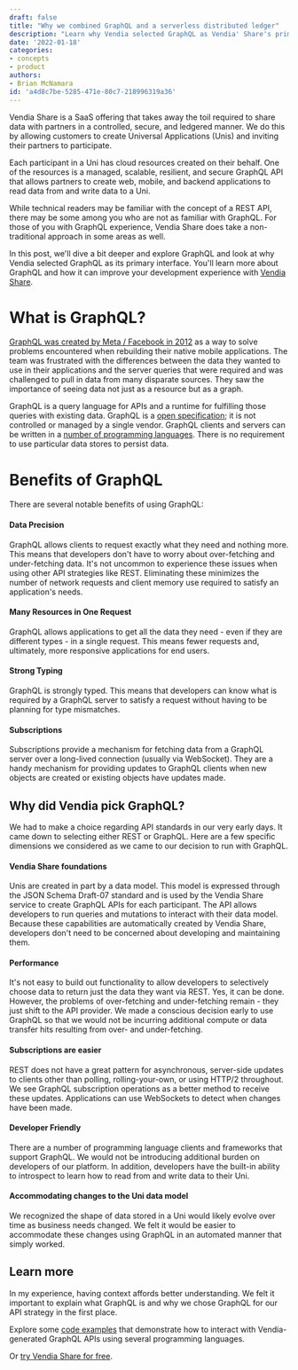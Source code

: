 ```yaml
---
draft: false
title: "Why we combined GraphQL and a serverless distributed ledger"
description: "Learn why Vendia selected GraphQL as Vendia' Share's primary interface and how it can improve your development experience with Vendia Share with context from Brian McNamara, Sr. Solutions Architect."
date: '2022-01-18'
categories:
- concepts
- product
authors:
- Brian McNamara
id: 'a4d8c7be-5285-471e-80c7-218996319a36'
---
```


Vendia Share is a SaaS offering that takes away the toil required to share data with partners in a controlled, secure, and ledgered manner. We do this by allowing customers to create Universal Applications (Unis) and inviting their partners to participate.

Each participant in a Uni has cloud resources created on their behalf. One of the resources is a managed, scalable, resilient, and secure GraphQL API that allows partners to create web, mobile, and backend applications to read data from and write data to a Uni.

While technical readers may be familiar with the concept of a REST API, there may be some among you who are not as familiar with GraphQL. For those of you with GraphQL experience, Vendia Share does take a non-traditional approach in some areas as well.

In this post, we'll dive a bit deeper and explore GraphQL and look at why Vendia selected GraphQL as its primary interface. You'll learn more about GraphQL and how it can improve your development experience with [Vendia Share](https://www.vendia.com/product).

# What is GraphQL?

[GraphQL was created by Meta / Facebook in 2012](https://engineering.fb.com/2015/09/14/core-data/graphql-a-data-query-language/) as a way to solve problems encountered when rebuilding their native mobile applications. The team was frustrated with the differences between the data they wanted to use in their applications and the server queries that were required and was challenged to pull in data from many disparate sources. They saw the importance of seeing data not just as a resource but as a graph.

GraphQL is a query language for APIs and a runtime for fulfilling those queries with existing data. GraphQL is a [open specification](https://spec.graphql.org/); it is not controlled or managed by a single vendor. GraphQL clients and servers can be written in a [number of programming languages](https://graphql.org/code/). There is no requirement to use particular data stores to persist data.

# Benefits of GraphQL

There are several notable benefits of using GraphQL: 

#### Data Precision

GraphQL allows clients to request exactly what they need and nothing more. This means that developers don't have to worry about over-fetching and under-fetching data. It's not uncommon to experience these issues when using other API strategies like REST. Eliminating these minimizes the number of network requests and client memory use required to satisfy an application's needs.

#### Many Resources in One Request

GraphQL allows applications to get all the data they need - even if they are different types - in a single request. This means fewer requests and, ultimately, more responsive applications for end users.

#### Strong Typing

GraphQL is strongly typed. This means that developers can know what is required by a GraphQL server to satisfy a request without having to be planning for type mismatches.

#### Subscriptions

Subscriptions provide a mechanism for fetching data from a GraphQL server over a long-lived connection (usually via WebSocket). They are a handy mechanism for providing updates to GraphQL clients when new objects are created or existing objects have updates made.

## Why did Vendia pick GraphQL?

We had to make a choice regarding API standards in our very early days. It came down to selecting either REST or GraphQL. Here are a few specific dimensions we considered as we came to our decision to run with GraphQL.

#### Vendia Share foundations

Unis are created in part by a data model. This model is expressed through the JSON Schema Draft-07 standard and is used by the Vendia Share service to create GraphQL APIs for each participant. The API allows developers to run queries and mutations to interact with their data model. Because these capabilities are automatically created by Vendia Share, developers don't need to be concerned about developing and maintaining them.

#### Performance

It's not easy to build out functionality to allow developers to selectively choose data to return just the data they want via REST. Yes, it can be done. However, the problems of over-fetching and under-fetching remain - they just shift to the API provider. We made a conscious decision early to use GraphQL so that we would not be incurring additional compute or data transfer hits resulting from over- and under-fetching.

#### Subscriptions are easier

REST does not have a great pattern for asynchronous, server-side updates to clients other than polling, rolling-your-own, or using HTTP/2 throughout. We see GraphQL subscription operations as a better method to receive these updates. Applications can use WebSockets to detect when changes have been made.

#### Developer Friendly

There are a number of programming language clients and frameworks that support GraphQL. We would not be introducing additional burden on developers of our platform. In addition, developers have the built-in ability to introspect to learn how to read from and write data to their Uni.

#### Accommodating changes to the Uni data model

We recognized the shape of data stored in a Uni would likely evolve over time as business needs changed. We felt it would be easier to accommodate these changes using GraphQL in an automated manner that simply worked.

## Learn more

In my experience, having context affords better understanding. We felt it important to explain what GraphQL is and why we chose GraphQL for our API strategy in the first place. 

Explore some [code examples](https://github.com/vendia/examples/tree/main/features/share/graphql) that demonstrate how to interact with Vendia-generated GraphQL APIs using several programming languages.

Or [try Vendia Share for free](https://www.vendia.com/pricing). 
